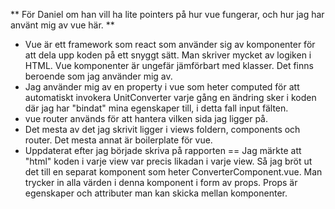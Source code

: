 ** För Daniel om han vill ha lite pointers på hur vue fungerar, och hur jag har använt mig av vue här. **
 - Vue är ett framework som react som använder sig av komponenter för att dela upp koden på ett snyggt sätt. Man skriver mycket av logiken i HTML. Vue komponenter är ungefär jämförbart med klasser. Det finns beroende som jag använder mig av.
 - Jag använder mig av en property i vue som heter computed för att automatiskt invokera UnitConverter varje gång en ändring sker i koden där jag har "bindat" mina egenskaper till, i detta fall input fälten.
 - vue router används för att hantera vilken sida jag ligger på.
 - Det mesta av det jag skrivit ligger i views foldern, components och router. Det mesta annat är boilerplate för vue.
 - Uppdaterat efter jag började skriva på rapporten == Jag märkte att "html" koden i varje view var precis likadan i varje view. Så jag bröt ut det till en separat komponent som heter ConverterComponent.vue. Man trycker in alla värden i denna komponent i form av props. Props är egenskaper och attributer man kan skicka mellan komponenter.